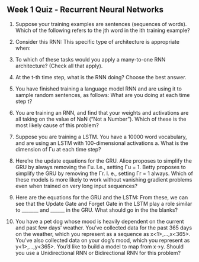 ## Week 1 Quiz - Recurrent Neural Networks


1. Suppose your training examples are sentences (sequences of words). Which of the following refers to the jth word in the ith training example?


2. Consider this RNN: This specific type of architecture is appropriate when:



3. To which of these tasks would you apply a many-to-one RNN architecture? (Check all that apply).
	


4. At the t-th time step, what is the RNN doing? Choose the best answer.
	


5. You have finished training a language model RNN and are using it to sample random sentences, as follows: What are you doing at each time step t?
	


6. You are training an RNN, and find that your weights and activations are all taking on the value of NaN (“Not a Number”). Which of these is the most likely cause of this problem?
	


7. Suppose you are training a LSTM. You have a 10000 word vocabulary, and are using an LSTM with 100-dimensional activations a<t>. What is the dimension of Γu at each time step?



8. Here’re the update equations for the GRU. Alice proposes to simplify the GRU by always removing the Γu. I.e., setting Γu = 1. Betty proposes to simplify the GRU by removing the Γr. I. e., setting Γr = 1 always. Which of these models is more likely to work without vanishing gradient problems even when trained on very long input sequences?



9. Here are the equations for the GRU and the LSTM: From these, we can see that the Update Gate and Forget Gate in the LSTM play a role similar to _______ and ______ in the GRU. What should go in the the blanks?



10. You have a pet dog whose mood is heavily dependent on the current and past few days’ weather. You’ve collected data for the past 365 days on the weather, which you represent as a sequence as x<1>,…,x<365>. You’ve also collected data on your dog’s mood, which you represent as y<1>,…,y<365>. You’d like to build a model to map from x→y. Should you use a Unidirectional RNN or Bidirectional RNN for this problem?

